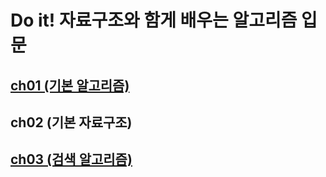 # Do it! 자료구조와 함게 배우는 알고리즘 입문

## [ch01 (기본 알고리즘)](md/01.md)

## ch02 (기본 자료구조)

## [ch03 (검색 알고리즘)](md/03.md)

